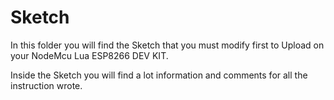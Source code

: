 
# Sketch

In this folder you will find the Sketch that you must modify first to Upload on your NodeMcu Lua ESP8266 DEV KIT.

Inside the Sketch you will find a lot information and comments for all the instruction wrote.

